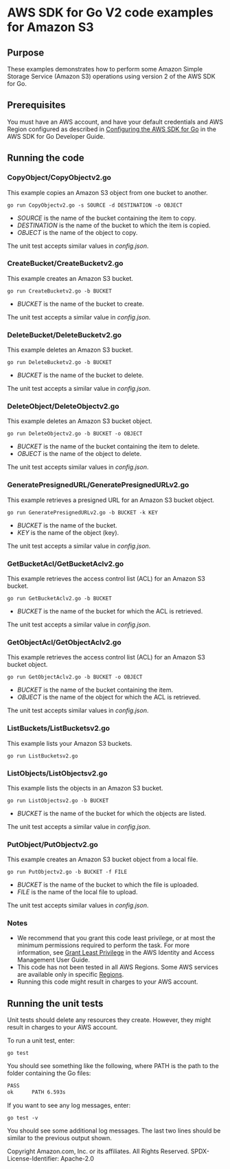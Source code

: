 # AWS SDK for Go V2 code examples for Amazon S3

## Purpose

These examples demonstrates how to perform some Amazon Simple Storage Service 
(Amazon S3) operations using version 2 of the AWS SDK for Go.

## Prerequisites

You must have an AWS account, and have your default credentials and AWS Region
configured as described in
[Configuring the AWS SDK for Go](https://docs.aws.amazon.com/sdk-for-go/v1/developer-guide/configuring-sdk.html)
in the AWS SDK for Go Developer Guide.

## Running the code

### CopyObject/CopyObjectv2.go

This example copies an Amazon S3 object from one bucket to another.

`go run CopyObjectv2.go -s SOURCE -d DESTINATION -o OBJECT`

- _SOURCE_ is the name of the bucket containing the item to copy.
- _DESTINATION_ is the name of the bucket to which the item is copied.
- _OBJECT_ is the name of the object to copy.

The unit test accepts similar values in _config.json_.

### CreateBucket/CreateBucketv2.go

This example creates an Amazon S3 bucket.

`go run CreateBucketv2.go -b BUCKET`

- _BUCKET_ is the name of the bucket to create.

The unit test accepts a similar value in _config.json_.

### DeleteBucket/DeleteBucketv2.go

This example deletes an Amazon S3 bucket.

`go run DeleteBucketv2.go -b BUCKET`

- _BUCKET_ is the name of the bucket to delete.

The unit test accepts a similar value in _config.json_.

### DeleteObject/DeleteObjectv2.go

This example deletes an Amazon S3 bucket object.

`go run DeleteObjectv2.go -b BUCKET -o OBJECT`

- _BUCKET_ is the name of the bucket containing the item to delete.
- _OBJECT_ is the name of the object to delete.

The unit test accepts similar values in _config.json_.

### GeneratePresignedURL/GeneratePresignedURLv2.go

This example retrieves a presigned URL for an Amazon S3 bucket object.

`go run GeneratePresignedURLv2.go -b BUCKET -k KEY`

- _BUCKET_ is the name of the bucket.
- _KEY_ is the name of the object (key).

The unit test accepts a similar value in _config.json_.

### GetBucketAcl/GetBucketAclv2.go

This example retrieves the access control list (ACL) for an Amazon S3 bucket.

`go run GetBucketAclv2.go -b BUCKET`

- _BUCKET_ is the name of the bucket for which the ACL is retrieved.

The unit test accepts a similar value in _config.json_.

### GetObjectAcl/GetObjectAclv2.go

This example retrieves the access control list (ACL) for an Amazon S3 bucket object.

`go run GetObjectAclv2.go -b BUCKET -o OBJECT`

- _BUCKET_ is the name of the bucket containing the item.
- _OBJECT_ is the name of the object for which the ACL is retrieved.

The unit test accepts similar values in _config.json_.

### ListBuckets/ListBucketsv2.go

This example lists your Amazon S3 buckets.

`go run ListBucketsv2.go`

### ListObjects/ListObjectsv2.go

This example lists the objects in an Amazon S3 bucket.

`go run ListObjectsv2.go -b BUCKET`

- _BUCKET_ is the name of the bucket for which the objects are listed.

The unit test accepts a similar value in _config.json_.

### PutObject/PutObjectv2.go

This example creates an Amazon S3 bucket object from a local file.

`go run PutObjectv2.go -b BUCKET -f FILE`

- _BUCKET_ is the name of the bucket to which the file is uploaded.
- _FILE_ is the name of the local file to upload.

The unit test accepts similar values in _config.json_.

### Notes

- We recommend that you grant this code least privilege,
  or at most the minimum permissions required to perform the task.
  For more information, see
  [Grant Least Privilege](https://docs.aws.amazon.com/IAM/latest/UserGuide/best-practices.html#grant-least-privilege)
  in the AWS Identity and Access Management User Guide.
- This code has not been tested in all AWS Regions.
  Some AWS services are available only in specific
  [Regions](https://aws.amazon.com/about-aws/global-infrastructure/regional-product-services).
- Running this code might result in charges to your AWS account.

## Running the unit tests

Unit tests should delete any resources they create.
However, they might result in charges to your
AWS account.

To run a unit test, enter:

`go test`

You should see something like the following,
where PATH is the path to the folder containing the Go files:

```sh
PASS
ok      PATH 6.593s
```

If you want to see any log messages, enter:

`go test -v`

You should see some additional log messages.
The last two lines should be similar to the previous output shown.

Copyright Amazon.com, Inc. or its affiliates. All Rights Reserved. SPDX-License-Identifier: Apache-2.0
